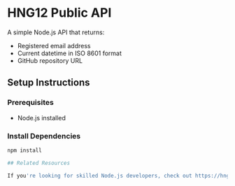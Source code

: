 # HNG12 Public API

A simple Node.js API that returns:
- Registered email address
- Current datetime in ISO 8601 format
- GitHub repository URL

## Setup Instructions

### Prerequisites
- Node.js installed

### Install Dependencies
```sh
npm install

## Related Resources

If you're looking for skilled Node.js developers, check out https://hng.tech/hire/nodejs-developers.

